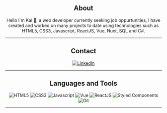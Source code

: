 <div align="center">

## About
Hello I'm Kai 👋, a web developer currently seeking job oppurtunities, I have created and worked on many projects to date using technologies such as HTML5, CSS3, Javascript, ReactJS, Vue, Nuxt, SQL and C#.
  
----------------------------------

## Contact
<a href="https://www.linkedin.com/in/kaipatersonhall">![LinkedIn](https://img.shields.io/badge/LinkedIn-0077B5?style=for-the-badge&logo=linkedin&logoColor=whit)</a>
  
----------------------------------
  
## Languages and Tools
![HTML5](https://img.shields.io/badge/HTML5-E34F26?style=for-the-badge&logo=html5&logoColor=white)
![CSS3](https://img.shields.io/badge/CSS3-1572B6?style=for-the-badge&logo=css3&logoColor=white)
![Javascript](https://img.shields.io/badge/JavaScript-323330?style=for-the-badge&logo=javascript&logoColor=F7DF1E)
![Vue](	https://img.shields.io/badge/Vue.js-35495E?style=for-the-badge&logo=vue.js&logoColor=4FC08D)
![ReactJS](https://img.shields.io/badge/React-20232A?style=for-the-badge&logo=react&logoColor=61DAFB)
![Styled Components](https://img.shields.io/badge/styled--components-DB7093?style=for-the-badge&logo=styled-components&logoColor=white)
![Git](https://img.shields.io/badge/GIT-E44C30?style=for-the-badge&logo=git&logoColor=white)
  
 ----------------------------------

<div>
  
 
